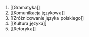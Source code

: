 1. [[Gramatyka]]
2. [[Komunikacja językowa]]
3. [[Zróżnicowanie języka polskiego]]
4. [[Kultura języka]]
5. [[Retoryka]]